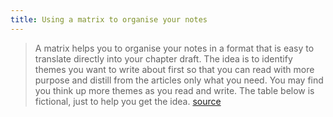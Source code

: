 ```yaml
---
title: Using a matrix to organise your notes
---
```

> A matrix helps you to organise your notes in a format that is easy to translate directly into your chapter draft. The idea is to identify themes you want to write about first so that you can read with more purpose and distill from the articles only what you need. You may find you think up more themes as you read and write. The table below is fictional, just to help you get the idea. [source](https://sites.google.com/site/twblacklinemasters/using-a-matrix-to-organise-your-notes-for-faster-writing)